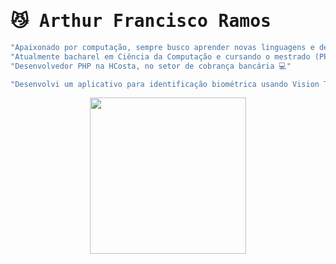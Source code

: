 # <samp> 😼 Arthur Francisco Ramos </samp>

```javascript
"Apaixonado por computação, sempre busco aprender novas linguagens e desenvolver projetos de todos os tipos ⚡"
"Atualmente bacharel em Ciência da Computação e cursando o mestrado (PPGC) na linha de Visão Computacional na Unesp 🎓"
"Desenvolvedor PHP na HCosta, no setor de cobrança bancária 💻"

"Desenvolvi um aplicativo para identificação biométrica usando Vision Transformer e Flutter como TCC da graduação 👀" 
```

<div align="center">
	<img height="250px" src="https://github-readme-stats.vercel.app/api/top-langs/?username=af-ramos&layout=donut&theme=dark"/>
</div>
